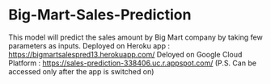 # Big-Mart-Sales-Prediction
This model will predict the sales amount by Big Mart company by taking few parameters as inputs.
Deployed on Heroku app : https://bigmartsalespred13.herokuapp.com/
Deloyed on Google Cloud Platform : https://sales-prediction-338406.uc.r.appspot.com/ (P.S. Can be accessed only after the app is switched on)
